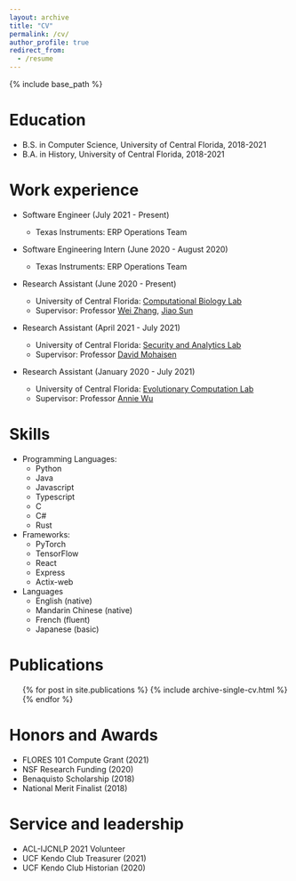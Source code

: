 ```yaml
---
layout: archive
title: "CV"
permalink: /cv/
author_profile: true
redirect_from:
  - /resume
---
```


{% include base_path %}

# Education

- B.S. in Computer Science, University of Central Florida, 2018-2021
- B.A. in History, University of Central Florida, 2018-2021

# Work experience

- Software Engineer (July 2021 - Present)

  - Texas Instruments: ERP Operations Team

- Software Engineering Intern (June 2020 - August 2020)

  - Texas Instruments: ERP Operations Team

- Research Assistant (June 2020 - Present)

  - University of Central Florida: [Computational Biology Lab](https://server.cs.ucf.edu/compbio/)
  - Supervisor: Professor [Wei Zhang](https://www.cs.ucf.edu/~wzhang/), [Jiao Sun](https://server.cs.ucf.edu/compbio/people/)

- Research Assistant (April 2021 - July 2021)

  - University of Central Florida: [Security and Analytics Lab](http://seal.cs.ucf.edu)
  - Supervisor: Professor [David Mohaisen](http://cs.ucf.edu/~mohaisen/)

- Research Assistant (January 2020 - July 2021)

  - University of Central Florida: [Evolutionary Computation Lab](http://www.cs.ucf.edu/~ecl/index.html)
  - Supervisor: Professor [Annie Wu](http://www.cs.ucf.edu/~aswu/)

# Skills

- Programming Languages:
  - Python
  - Java
  - Javascript
  - Typescript
  - C
  - C#
  - Rust
- Frameworks:
  - PyTorch
  - TensorFlow
  - React
  - Express
  - Actix-web
- Languages
  - English (native)
  - Mandarin Chinese (native)
  - French (fluent)
  - Japanese (basic)

# Publications

  <ul>{% for post in site.publications %}
    {% include archive-single-cv.html %}
  {% endfor %}</ul>

# Honors and Awards

- FLORES 101 Compute Grant (2021)
- NSF Research Funding (2020)
- Benaquisto Scholarship (2018)
- National Merit Finalist (2018)

# Service and leadership

- ACL-IJCNLP 2021 Volunteer
- UCF Kendo Club Treasurer (2021)
- UCF Kendo Club Historian (2020)
